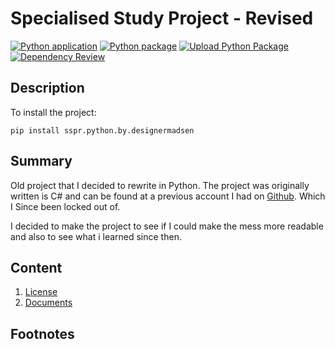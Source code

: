 # Specialised Study Project - Revised
[![Python application](https://github.com/KentVejrupMadsen/specialised-study-project.revised.python/actions/workflows/python.yml/badge.svg)](https://github.com/KentVejrupMadsen/specialised-study-project.revised.python/actions/workflows/python.yml)
[![Python package](https://github.com/KentVejrupMadsen/specialised-study-project.revised.python/actions/workflows/python-matrice.yml/badge.svg)](https://github.com/KentVejrupMadsen/specialised-study-project.revised.python/actions/workflows/python-matrice.yml)
[![Upload Python Package](https://github.com/KentVejrupMadsen/specialised-study-project.revised.python/actions/workflows/publish.yml/badge.svg)](https://github.com/KentVejrupMadsen/specialised-study-project.revised.python/actions/workflows/publish.yml)
[![Dependency Review](https://github.com/KentVejrupMadsen/specialised-study-project.revised.python/actions/workflows/rependencies.yml/badge.svg)](https://github.com/KentVejrupMadsen/specialised-study-project.revised.python/actions/workflows/rependencies.yml)

## Description
To install the project:

    pip install sspr.python.by.designermadsen

## Summary
Old project that I decided to rewrite in Python. 
The project was originally written is C# and can be found at a previous account I had on 
[Github](https://github.com/KentMadsen/Rybners-SpecialisedStudyProject). 
Which I Since been locked out of.

I decided to make the project to see if I could make the mess more readable 
and also to see what i learned since then.



## Content
1. [License](License.md)
2. [Documents](docs/readme.md)

## Footnotes

